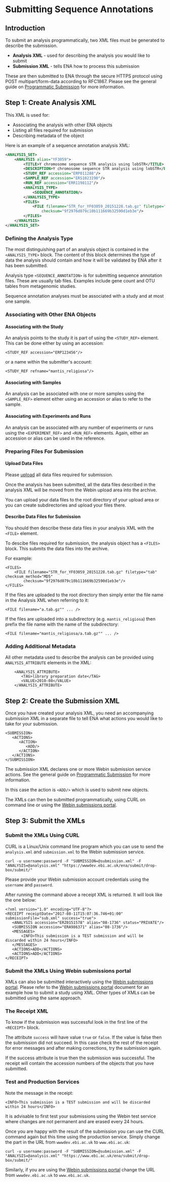 # Submitting Sequence Annotations

## Introduction

To submit an analysis programmatically, two XML files must be generated to describe the submission.

- **Analysis XML** - used for describing the analysis you would like to submit
- **Submission XML** - tells ENA how to process this submission

These are then submitted to ENA through the secure HTTPS protocol using POST multipart/form-data 
according to RFC1867. Please see the general guide on 
[Programmatic Submission](../general-guide/programmatic.html) for more information.

## Step 1: Create Analysis XML

This XML is used for:

- Associating the analysis with other ENA objects
- Listing all files required for submission
- Describing metadata of the object

Here is an example of a sequence annotation analysis XML:

```xml
<ANALYSIS_SET>
    <ANALYSIS alias="YF3059">
        <TITLE>Y chromosome sequence STR analysis using lobSTR</TITLE>
        <DESCRIPTION>Y chromosome sequence STR analysis using lobSTR</DESCRIPTION>
        <STUDY_REF accession="ERP011288"/>
        <SAMPLE_REF accession="ERS1023190"/>
        <RUN_REF accession="ERR1198112"/>
        <ANALYSIS_TYPE>
            <SEQUENCE_ANNOTATION/>
        </ANALYSIS_TYPE>
        <FILES>
            <FILE filename="STR_for_YF03059_20151228.tab.gz" filetype="tab" checksum_method="MD5"
                checksum="9f2976d079c10b111669b32590d1eb3e"/>
        </FILES>
    </ANALYSIS>
</ANALYSIS_SET>
```

### Defining the Analysis Type

The most distinguishing part of an analysis object is contained in the `<ANALYSIS_TYPE>` block.
The content of this block determines the type of data the analysis should contain and
how it will be validated by ENA after it has been submitted.

Analysis type `<SEQUENCE_ANNOTATION>` is for submitting sequence annotation files.
These are usually tab files. Examples include gene count and OTU tables from metagenomic studies.

Sequence annotation analyses must be associated with a study and at most one sample.

### Associating with Other ENA Objects

#### Associating with the Study

An analysis points to the study it is part of using the `<STUDY_REF>` element.
This can be done either by using an accession:

```
<STUDY_REF accession="ERP123456"/>
```

or a name within the submitter's account:

```
<STUDY_REF refname="mantis_religiosa"/>
```

#### Associating with Samples

An analysis can be associated with one or more samples using the `<SAMPLE_REF>` element
either using an accession or alias to refer to the sample.

#### Associating with Experiments and Runs

An analysis can be associated with any number of experiments or runs using the `<EXPERIMENT_REF>`
and `<RUN_REF>` elements. Again, either an accession or alias can be used in the reference.

### Preparing Files For Submission

#### Upload Data Files

Please [upload](../fileprep/upload.html) all data files required for submission.

Once the analysis has been submitted, all the data files described in the analysis XML will be moved 
from the Webin upload area into the archive.

You can upload your data files to the root directory of your upload area or you can
create subdirectories and upload your files there.

#### Describe Data Files for Submission

You should then describe these data files in your analysis XML with the `<FILE>` element.

To descibe files required for submission, the analysis object has a `<FILES>` block. 
This submits the data files into the archive.

For example:

```
<FILES>
    <FILE filename="STR_for_YF03059_20151228.tab.gz" filetype="tab" checksum_method="MD5"
        checksum="9f2976d079c10b111669b32590d1eb3e"/>
</FILES>
```

If the files are uploaded to the root directory
then simply enter the file name in the Analysis XML when referring to it:

```
<FILE filename="a.tab.gz"" ... />
```

If the files are uploaded into a subdirectory (e.g. `mantis_religiosa`) then prefix the file name
with the name of the subdirectory:

```
<FILE filename="mantis_religiosa/a.tab.gz"" ... />
```

### Adding Additional Metadata

All other metadata used to describe the analysis can be provided using `ANALYSIS_ATTRIBUTE` elements in
the XML:

```
    <ANALYSIS_ATTRIBUTE>
       <TAG>library preparation date</TAG>
       <VALUE>2010-08</VALUE>
    </ANALYSIS_ATTRIBUTE>
```

## Step 2: Create the Submission XML

Once you have created your analysis XML, you need an accompanying submission 
XML in a separate file to tell ENA what actions you would like to take for your submission.

```
<SUBMISSION>
   <ACTIONS>
      <ACTION>
         <ADD/>
      </ACTION>
   </ACTIONS>
</SUBMISSION>
```

The submission XML declares one or more Webin submission service actions. See the general guide on 
[Programmatic Submission](../general-guide/programmatic.html>) for more information.

In this case the action is `<ADD/>` which is used to submit new objects.

The XMLs can then be submitted programmatically, using CURL on command line or
using the [Webin submissions portal](../general-guide/submissions-portal.html).

## Step 3: Submit the XMLs

### Submit the XMLs Using CURL

CURL is a Linux/Unix command line program which you can use to send the `analysis.xml` and `submission.xml`
to the Webin submission service.

```
curl -u username:password -F "SUBMISSION=@submission.xml" -F "ANALYSIS=@analysis.xml" "https://wwwdev.ebi.ac.uk/ena/submit/drop-box/submit/"
```

Please provide your Webin submission account credentials using the `username` and `password`.

After running the command above a receipt XML is returned. It will look like the one below:

```
<?xml version="1.0" encoding="UTF-8"?>
<RECEIPT receiptDate="2017-08-11T15:07:36.746+01:00" submissionFile="sub.xml" success="true">
   <ANALYSIS accession="ERZ0151578" alias="08-1736" status="PRIVATE"/>
   <SUBMISSION accession="ERA986371" alias="08-1736"/>
   <MESSAGES>
       <INFO>This submission is a TEST submission and will be discarded within 24 hours</INFO>
   </MESSAGES>
   <ACTIONS>ADD</ACTIONS>
   <ACTIONS>ADD</ACTIONS>
</RECEIPT>
```

### Submit the XMLs Using Webin submissions portal

XMLs can also be submitted interactively using the [Webin submissions portal](../general-guide/submissions-portal.html).
Please refer to the [Webin submissions portal](../general-guide/submissions-portal.html) document for an example how
to submit a study using XML. Other types of XMLs can be submitted using the same approach.

### The Receipt XML

To know if the submission was successful look in the first line of the `<RECEIPT>` block.

The attribute `success` will have value `true` or `false`. If the value
is false then the submission did not succeed. In this case check the rest of
the receipt for error messages and after making corrections, try the submission again.

If the success attribute is true then the submission was successful. The receipt will
contain the accession numbers of the objects that you have submitted.

### Test and Production Services

Note the message in the receipt:

```
<INFO>This submission is a TEST submission and will be discarded within 24 hours</INFO>
```

It is advisable to first test your submissions using the Webin test service where changes are not permanent
and are erased every 24 hours.

Once you are happy with the result of the submission you can use the CURL command again
but this time using the production service. Simply change the part in the URL from `wwwdev.ebi.ac.uk` to
`www.ebi.ac.uk`:

```
curl -u username:password -F "SUBMISSION=@submission.xml" -F "ANALYSIS=@analysis.xml" "https://www.ebi.ac.uk/ena/submit/drop-box/submit/"
```

Similarly, if you are using the [Webin submissions portal](../general-guide/submissions-portal.html) change the URL from
`wwwdev.ebi.ac.uk` to `www.ebi.ac.uk`.
